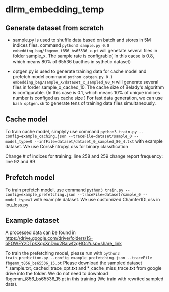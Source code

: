# dlrm_embedding_temp

## Generate dataset from scratch

- sample.py is used to shuffle data based on batch and stores in 5M indices files.
  command `python3 sample.py 0.8 embedding_bag/fbgemm_t856_bs65536_x.pt` will genetate several files in folder sample_x. The sample rate is configrable( In this cacse is 0.8, which means 80% of 65536 bacthes in sythetic dataset) 
  
- optgen.py is used to generate training data for cache model and prefetch model
  command `python optgen.py 0.1 embedding_bag/sample_X/dataset_x_sampled_80_N` will generate several files in forder sample_x_cached_10. The cache size of Belady's algorithm is configurable. (In this case is 0.1, which means 10% of unique indices number is configed as cache size )
  For fast data generation, we can use `bash optgen.sh` to generate tens of training data files simultaneously. 
  
## Cache model
To train cache model, simplyly use command `python3 train.py --config=example_caching.json --traceFile=dataset/sample_0 --model_type=0 --infFile=dataset/dataset_0_sampled_80_4.txt` with example dataset. We use CorssEntropyLoss for binary classification

Change # of indices for training: line 258 and 259
change report frequency: line 92 and 99


## Prefetch model
To train prefetch model, use command `python3 train.py --config=example_prefetching.json --traceFile=dataset/sample_0 --model_type=1` with example dataset. We use customized Chamfer1DLoss in iou_loss.py


## Example dataset
A processed data can be found in https://drive.google.com/drive/folders/1S-oFOWEYzDTpkXgxXnDnu2BaiwfzgHOc?usp=share_link

To train the prefetching model, please run with `python3 train_prediction.py --config example_prefetching.json --traceFile fbgemm_t856_bs65536_15.pt`
Please download the sampled dataset *_sample.txt, cached_trace_opt.txt and *_cache_miss_trace.txt from google drive into the folder. We do not need to download fbgemm_t856_bs65536_15.pt in this training (We train with rewrited sampled data). 


